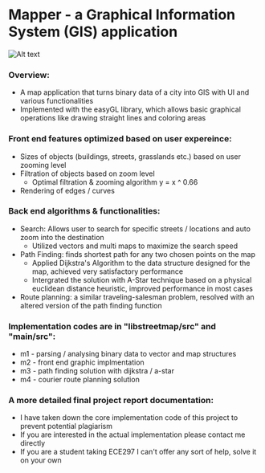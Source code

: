 # Mapper - a Graphical Information System (GIS) application

![Alt text](https://lh4.googleusercontent.com/Ra4ETdQMpxFOJwpz6OEncc8Poyu2mAXujwQhzdEeDcmBnCpA_y1O24Ejm69aisNwKiG-5ayVnWT8O5_2v94OKHwtj-RSBVkMd4Jcf3TStCQl_jqnOwNOu5hzUOYi8YYSXqVGn8v9 "Optional title")



### Overview:
  - A map application that turns binary data of a city into GIS with UI and various functionalities
  - Implemented with the easyGL library, which allows basic graphical operations like drawing straight lines and coloring areas

### Front end features optimized based on user expereince:
  - Sizes of objects (buildings, streets, grasslands etc.) based on user zooming level
  - Filtration of objects based on zoom level
      - Optimal filtration & zooming algorithm y = x ^ 0.66
  - Rendering of edges / curves
    
    
### Back end algorithms & functionalities:
  - Search: Allows user to search for specific streets / locations and auto zoom into the destination
    - Utilized vectors and multi maps to maximize the search speed
  - Path Finding: finds shortest path for any two chosen points on the map
    - Applied Dijkstra's Algorithm to the data structure designed for the map, achieved very satisfactory performance
    - Intergrated the solution with A-Star technique based on a physical euclidean distance heuristic, improved performance in most cases
  - Route planning: a similar traveling-salesman problem, resolved with an altered version of the path finding function


### Implementation codes are in "libstreetmap/src" and "main/src":
  - m1 - parsing / analysing binary data to vector and map structures
  - m2 - front end graphic implmentation
  - m3 - path finding solution with dijkstra / a-star
  - m4 - courier route planning solution



### A more detailed final project report documentation: 


- I have taken down the core implementation code of this project to prevent potential plagiarism
- If you are interested in the actual implementation please contact me directly
- If you are a student taking ECE297 I can't offer any sort of help, solve it on your own
